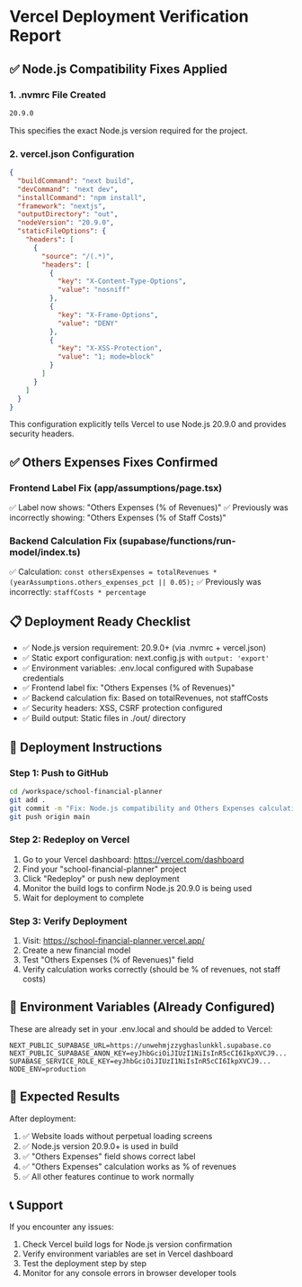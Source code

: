 # Vercel Deployment Verification Report

## ✅ Node.js Compatibility Fixes Applied

### 1. .nvmrc File Created
```bash
20.9.0
```
This specifies the exact Node.js version required for the project.

### 2. vercel.json Configuration
```json
{
  "buildCommand": "next build",
  "devCommand": "next dev", 
  "installCommand": "npm install",
  "framework": "nextjs",
  "outputDirectory": "out",
  "nodeVersion": "20.9.0",
  "staticFileOptions": {
    "headers": [
      {
        "source": "/(.*)",
        "headers": [
          {
            "key": "X-Content-Type-Options",
            "value": "nosniff"
          },
          {
            "key": "X-Frame-Options", 
            "value": "DENY"
          },
          {
            "key": "X-XSS-Protection",
            "value": "1; mode=block"
          }
        ]
      }
    ]
  }
}
```

This configuration explicitly tells Vercel to use Node.js 20.9.0 and provides security headers.

## ✅ Others Expenses Fixes Confirmed

### Frontend Label Fix (app/assumptions/page.tsx)
✅ Label now shows: "Others Expenses (% of Revenues)"
✅ Previously was incorrectly showing: "Others Expenses (% of Staff Costs)"

### Backend Calculation Fix (supabase/functions/run-model/index.ts)
✅ Calculation: `const othersExpenses = totalRevenues * (yearAssumptions.others_expenses_pct || 0.05);`
✅ Previously was incorrectly: `staffCosts * percentage`

## 📋 Deployment Ready Checklist

- ✅ Node.js version requirement: 20.9.0+ (via .nvmrc + vercel.json)
- ✅ Static export configuration: next.config.js with `output: 'export'`
- ✅ Environment variables: .env.local configured with Supabase credentials
- ✅ Frontend label fix: "Others Expenses (% of Revenues)"
- ✅ Backend calculation fix: Based on totalRevenues, not staffCosts
- ✅ Security headers: XSS, CSRF protection configured
- ✅ Build output: Static files in ./out/ directory

## 🚀 Deployment Instructions

### Step 1: Push to GitHub
```bash
cd /workspace/school-financial-planner
git add .
git commit -m "Fix: Node.js compatibility and Others Expenses calculation"
git push origin main
```

### Step 2: Redeploy on Vercel
1. Go to your Vercel dashboard: https://vercel.com/dashboard
2. Find your "school-financial-planner" project
3. Click "Redeploy" or push new deployment
4. Monitor the build logs to confirm Node.js 20.9.0 is being used
5. Wait for deployment to complete

### Step 3: Verify Deployment
1. Visit: https://school-financial-planner.vercel.app/
2. Create a new financial model
3. Test "Others Expenses (% of Revenues)" field
4. Verify calculation works correctly (should be % of revenues, not staff costs)

## 🔧 Environment Variables (Already Configured)

These are already set in your .env.local and should be added to Vercel:

```
NEXT_PUBLIC_SUPABASE_URL=https://unwehmjzzyghaslunkkl.supabase.co
NEXT_PUBLIC_SUPABASE_ANON_KEY=eyJhbGciOiJIUzI1NiIsInR5cCI6IkpXVCJ9...
SUPABASE_SERVICE_ROLE_KEY=eyJhbGciOiJIUzI1NiIsInR5cCI6IkpXVCJ9...
NODE_ENV=production
```

## 🎯 Expected Results

After deployment:
1. ✅ Website loads without perpetual loading screens
2. ✅ Node.js version 20.9.0+ is used in build
3. ✅ "Others Expenses" field shows correct label
4. ✅ "Others Expenses" calculation works as % of revenues
5. ✅ All other features continue to work normally

## 📞 Support

If you encounter any issues:
1. Check Vercel build logs for Node.js version confirmation
2. Verify environment variables are set in Vercel dashboard
3. Test the deployment step by step
4. Monitor for any console errors in browser developer tools